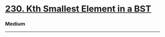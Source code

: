 # [230. Kth Smallest Element in a BST](https://leetcode.com/problems/kth-smallest-element-in-a-bst/)
### Medium
---
